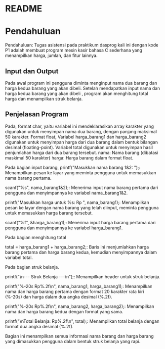 # README
# Pendahuluan
Pendahuluan: Tugas asistensi 
pada praktikum dasprog kali ini dengan kode P1 adalah membuat program mesin kasir bahasa C sederhana yang menampilkan harga, jumlah, dan fitur lainnya.
## Input dan Output
Pada awal program ini pengguna diminta menginput nama dua barang dan harga kedua barang yang akan dibeli. Setelah mendapatkan input nama dan harga kedua barang yang akan dibeli , program akan menghitung total harga dan menampilkan struk belanja.

 ## Penjelasan Program
 Pada, format char, yaitu  variabel ini mendeklarasikan array karakter yang digunakan untuk menyimpan nama dua barang, dengan panjang maksimal 50 karakter.
 Format float, Variabel harga_barang1 dan harga_barang2 digunakan untuk menyimpan harga dari dua barang dalam bentuk bilangan desimal (floating-point). Variabel total digunakan untuk menyimpan hasil penjumlahan harga dari dua barang tersebut.
 nama: Nama barang (dibatasi maskimal 50 karakter)
 harga: Harga barang dalam format float.

 Pada bagian input barang, printf("Masukkan nama barang 1&2: ");: Menampilkan pesan ke layar yang meminta pengguna untuk memasukkan nama barang pertama.

scanf("%s", nama_barang1&2);: Menerima input nama barang pertama dari pengguna dan menyimpannya ke variabel nama_barang1&2.

printf("Masukkan harga untuk %s: Rp ", nama_barang1);: Menampilkan pesan ke layar dengan nama barang yang telah diinput, meminta pengguna untuk memasukkan harga barang tersebut.

scanf("%f", &harga_barang1);: Menerima input harga barang pertama dari pengguna dan menyimpannya ke variabel harga_barang1.

Pada bagian menghitung total

total = harga_barang1 + harga_barang2;: Baris ini menjumlahkan harga barang pertama dan harga barang kedua, kemudian menyimpannya dalam variabel total.

Pada bagian struk belanja.

printf("\n--- Struk Belanja ---\n");: Menampilkan header untuk struk belanja.

printf("%-20s Rp%.2f\n", nama_barang1, harga_barang1);: Menampilkan nama dan harga barang pertama dengan format 20 karakter rata kiri (%-20s) dan harga dalam dua angka desimal (%.2f).

printf("%-20s Rp%.2f\n", nama_barang2, harga_barang2);: Menampilkan nama dan harga barang kedua dengan format yang sama.

printf("\nTotal Belanja: Rp%.2f\n", total);: Menampilkan total belanja dengan format dua angka desimal (%.2f).

Bagian ini menampilkan semua informasi nama barang dan harga barang yang dimasukkan pengguna dalam bentuk struk belanja yang rapi.
